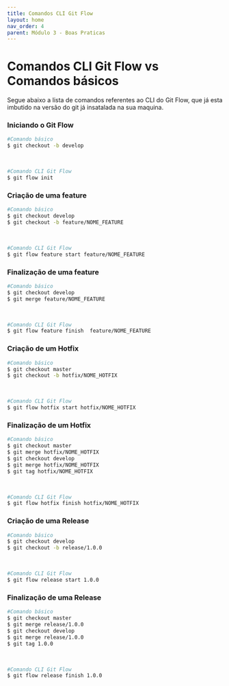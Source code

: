```yaml
---
title: Comandos CLI Git Flow
layout: home
nav_order: 4
parent: Módulo 3 - Boas Praticas
---
```


<h1>Comandos CLI Git Flow vs Comandos básicos</h1>

<p align = "justify">
Segue abaixo a lista de comandos referentes ao CLI do Git Flow, que já esta imbutido na versão do git já insatalada na sua maquina.
</p>

<h3>Iniciando o Git Flow</h3>

```bash
#Comando básico
$ git checkout -b develop
```
<br>

```bash
#Comando CLI Git Flow
$ git flow init
```

<h3>Criação de uma feature </h3>

```bash
#Comando básico
$ git checkout develop
$ git checkout -b feature/NOME_FEATURE
```
<br>

```bash
#Comando CLI Git Flow
$ git flow feature start feature/NOME_FEATURE
```

<h3>Finalização de uma feature</h3>

```bash
#Comando básico
$ git checkout develop
$ git merge feature/NOME_FEATURE
```
<br>

```bash
#Comando CLI Git Flow
$ git flow feature finish  feature/NOME_FEATURE
```

<h3>Criação de um Hotfix</h3>

```bash
#Comando básico
$ git checkout master
$ git checkout -b hotfix/NOME_HOTFIX
```
<br>

```bash
#Comando CLI Git Flow
$ git flow hotfix start hotfix/NOME_HOTFIX
```

<h3>Finalização de um Hotfix</h3>

```bash
#Comando básico
$ git checkout master
$ git merge hotfix/NOME_HOTFIX
$ git checkout develop
$ git merge hotfix/NOME_HOTFIX
$ git tag hotfix/NOME_HOTFIX
```
<br>

```bash
#Comando CLI Git Flow
$ git flow hotfix finish hotfix/NOME_HOTFIX
```

<h3>Criação de uma Release</h3>

```bash
#Comando básico
$ git checkout develop
$ git checkout -b release/1.0.0
```
<br>

```bash
#Comando CLI Git Flow
$ git flow release start 1.0.0
```

<h3>Finalização de uma Release</h3>

```bash
#Comando básico
$ git checkout master
$ git merge release/1.0.0
$ git checkout develop
$ git merge release/1.0.0
$ git tag 1.0.0
```
<br>

```bash
#Comando CLI Git Flow
$ git flow release finish 1.0.0
```